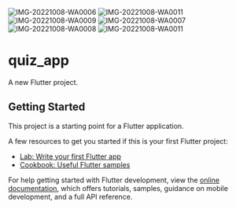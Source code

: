 ![IMG-20221008-WA0006](https://user-images.githubusercontent.com/70119794/211132810-b24af700-6369-47e1-965a-8cbd30813786.jpg)
![IMG-20221008-WA0011](https://user-images.githubusercontent.com/70119794/211132824-2d150915-b58f-49a3-b8b2-b310ff690a9b.jpg)
![IMG-20221008-WA0009](https://user-images.githubusercontent.com/70119794/211132853-55d38256-3dba-4365-aa42-fe60f8825ab2.jpg)
![IMG-20221008-WA0007](https://user-images.githubusercontent.com/70119794/211132854-2330c881-9f8f-44fd-b75b-bfe3d52ef54a.jpg)
![IMG-20221008-WA0008](https://user-images.githubusercontent.com/70119794/211132857-b8bc6425-2573-454a-a76f-18642ddcbefd.jpg)
![IMG-20221008-WA0011](https://user-images.githubusercontent.com/70119794/211132858-8e422693-7f11-4e6f-bc28-10902b8227f8.jpg)
# quiz_app

A new Flutter project.

## Getting Started

This project is a starting point for a Flutter application.

A few resources to get you started if this is your first Flutter project:

- [Lab: Write your first Flutter app](https://docs.flutter.dev/get-started/codelab)
- [Cookbook: Useful Flutter samples](https://docs.flutter.dev/cookbook)

For help getting started with Flutter development, view the
[online documentation](https://docs.flutter.dev/), which offers tutorials,
samples, guidance on mobile development, and a full API reference.
